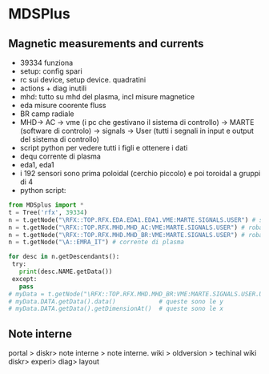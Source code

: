 # MDSPlus

## Magnetic measurements and currents
- 39334 funziona
- setup: config spari
- rc sui device, setup device. quadratini 
- actions + diag inutili
- mhd: tutto su mhd del plasma, incl misure magnetice
- eda misure coorente fluss
- BR camp radiale
- MHD-> AC -> vme (i pc che gestivano il sistema di controllo) -> MARTE (software di controlo) -> signals -> User (tutti i segnali in input e output del sistema di controllo)
- script python per vedere tutti i figli e ottenere i dati
- dequ corrente di plasma
- eda1, eda1 
- i 192 sensori sono prima poloidal (cerchio piccolo) e poi toroidal a gruppi di 4
- python script:
```python
from MDSplus import *
t = Tree('rfx', 39334)
n = t.getNode("\RFX::TOP.RFX.EDA.EDA1.EDA1.VME:MARTE.SIGNALS.USER") # segnali toroidali / poloidali
n = t.getNode("\RFX::TOP.RFX.MHD.MHD_AC:VME:MARTE.SIGNALS.USER") # roba MHD 1
n = t.getNode("\RFX::TOP.RFX.MHD.MHD_BR:VME:MARTE.SIGNALS.USER") # roba MHD 2
n = t.getNode("\A::EMRA_IT") # corrente di plasma

for desc in n.getDescendants():
 try:
   print(desc.NAME.getData())
 except:
   pass
# myData = t.getNode("\RFX::TOP.RFX.MHD.MHD_BR:VME:MARTE.SIGNALS.USER.USER_035")
# myData.DATA.getData().data()            # queste sono le y
# myData.DATA.getData().getDimensionAt()  # queste sono le x
```
## Note interne
portal > diskr> note interne > note interne.
wiki > oldversion > techinal wiki
diskr> experi> diag> layout


